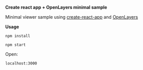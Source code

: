 
**Create react app + OpenLayers minimal sample**

Minimal viewer sample using [create-react-app](https://github.com/facebook/create-react-app) and [OpenLayers](https://github.com/openlayers/openlayers)

**Usage**

```
npm install
```
```
npm start
```
Open:
 ```
localhost:3000
```
